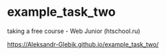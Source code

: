 # example_task_two

taking a free course - Web Junior (htschool.ru)

https://Aleksandr-Glebik.github.io/example_task_two/
